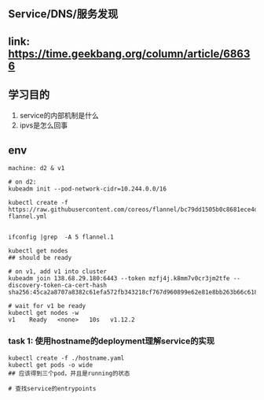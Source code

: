 ## Service/DNS/服务发现

## link: https://time.geekbang.org/column/article/68636

## 学习目的
1. service的内部机制是什么
2. ipvs是怎么回事


## env
```
machine: d2 & v1

# on d2:
kubeadm init --pod-network-cidr=10.244.0.0/16

kubectl create -f https://raw.githubusercontent.com/coreos/flannel/bc79dd1505b0c8681ece4de4c0d86c5cd2643275/Documentation/kube-flannel.yml


ifconfig |grep  -A 5 flannel.1

kubectl get nodes
## should be ready

# on v1, add v1 into cluster
kubeadm join 138.68.29.180:6443 --token mzfj4j.k8mm7v0cr3jm2tfe --discovery-token-ca-cert-hash sha256:45ca2a8707a8382c61efa572fb343218cf767d960899e62e81e8bb263b66c618

# wait for v1 be ready
kubectl get nodes -w
v1    Ready   <none>   10s   v1.12.2
```

### task 1: 使用hostname的deployment理解service的实现
```
kubectl create -f ./hostname.yaml
kubectl get pods -o wide
## 应该得到三个pod，并且是running的状态

# 查找service的entrypoints

```